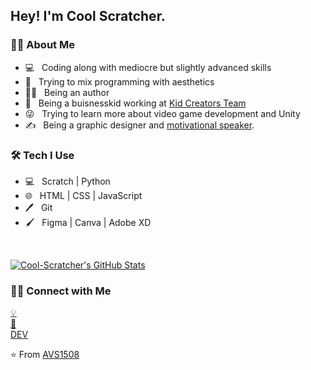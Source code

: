 <h2> Hey! I'm Cool Scratcher.</h2>

<h3> 👦🏽 About Me </h3>

- 💻 &nbsp; Coding along with mediocre but slightly advanced skills
- 🎨 &nbsp; Trying to mix programming with aesthetics
- ✍🏽 &nbsp; Being an author
- 💼 &nbsp; Being a buisnesskid working at [Kid Creators Team](https://github.com/kidcreatorsteam)
- 😜 &nbsp; Trying to learn more about video game development and Unity
- ✍️ &nbsp; Being a graphic designer and [motivational speaker](https://www.canva.com/design/DAEH4QBtlk8/hfEXYK9myN5XYno3ZqF60A/view).

<h3>🛠 Tech I Use</h3>

- 💻 &nbsp; Scratch | Python
- 🌐 &nbsp; HTML | CSS | JavaScript
- 🖊 &nbsp; Git
- 🖌 &nbsp; Figma | Canva | Adobe XD

<br/>

[![Cool-Scratcher's GitHub Stats](https://github-readme-stats.vercel.app/api?username=Cool-Scratcher&show_icons=true)](https://github.com/AVS1508)

<h3> 🤝🏻 Connect with Me </h3>

<p>
  <a href="https://kidcreatorsteam.com/">💡</a> <br/>
  <a href="mailto:coolscratcher@gmail.com">📧</a> <br/>
  <a href="https://dev.to/coolscratcher">DEV</a> <br/>
</p>

⭐️ From [AVS1508](https://github.com/AVS1508)
